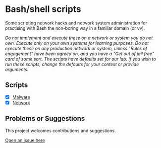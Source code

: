 # Bash/shell scripts

Some scripting network hacks and network system administration for practising with Bash the non-boring way in a familiar domain (or vv).

_Do not implement and execute these on a network or system you do not own. Execute only on your own systems for learning purposes. Do not execute these on any production network or system, unless "Rules of engagement" have been agreed on, and you have a "Get out of jail free" card of some sort. The scripts have defaults set for our lab. If you wish to run these scripts, change the defaults for your context or provide arguments._

## Scripts

- [x] [Malware](malware)
- [x] [Network](network)

## Problems or Suggestions

This project welcomes contributions and suggestions. 

[Open an issue here](https://github.com/tymyrddin/scripts-bash/issues)